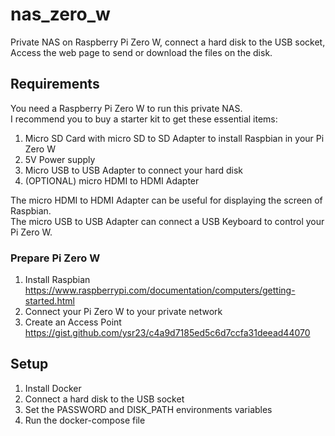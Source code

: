 # nas_zero_w

Private NAS on Raspberry Pi Zero W, connect a hard disk to the USB socket,  
Access the web page to send or download the files on the disk.

## Requirements

You need a Raspberry Pi Zero W to run this private NAS.  
I recommend you to buy a starter kit to get these essential items:

1. Micro SD Card with micro SD to SD Adapter to install Raspbian in your Pi Zero W
2. 5V Power supply
3. Micro USB to USB Adapter to connect your hard disk
4. (OPTIONAL) micro HDMI to HDMI Adapter

The micro HDMI to HDMI Adapter can be useful for displaying the screen of Raspbian.  
The micro USB to USB Adapter can connect a USB Keyboard to control your Pi Zero W.

### Prepare Pi Zero W

1. Install Raspbian https://www.raspberrypi.com/documentation/computers/getting-started.html
2. Connect your Pi Zero W to your private network
3. Create an Access Point https://gist.github.com/ysr23/c4a9d7185ed5c6d7ccfa31deead44070

## Setup

1. Install Docker
2. Connect a hard disk to the USB socket
3. Set the PASSWORD and DISK_PATH environments variables
4. Run the docker-compose file
